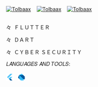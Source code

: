 <a href="https://twitter.com/Tolbaax" rel="nofollow"><img align="center" src="https://raw.githubusercontent.com/rahuldkjain/github-profile-readme-generator/master/src/images/icons/Social/twitter.svg" alt="Tolbaax" height="25" width="25" style="max-width: 100%;"></a> &nbsp;&nbsp;
<a href="https://linkedin.com/in/Tolbaax" rel="nofollow"><img align="center" src="https://raw.githubusercontent.com/rahuldkjain/github-profile-readme-generator/master/src/images/icons/Social/linked-in-alt.svg" alt="Tolbaax" height="25" width="25" style="max-width: 100%;"></a> &nbsp;&nbsp;
<a href="https://fb.com/Tolbaax" rel="nofollow"><img align="center" src="https://raw.githubusercontent.com/rahuldkjain/github-profile-readme-generator/master/src/images/icons/Social/facebook.svg" alt="Tolbaax" height="25" width="25" style="max-width: 100%;"></a> &nbsp;&nbsp;
</a><br><br>
  <p>々&nbsp;&nbsp;ＦＬＵＴＴＥＲ</p>
  <p>々&nbsp;&nbsp;ＤＡＲＴ</p>
  <p>々&nbsp;&nbsp;ＣＹＢＥＲ ＳＥＣＵＲＩＴＹ</p>
𝐿𝐴𝑁𝐺𝑈𝐴𝐺𝐸𝑆 𝐴𝑁𝐷 𝑇𝑂𝑂𝐿𝑆:
<br><br>
<a target="_blank" rel="noopener noreferrer" href="https://flutter.dev/"><img height="20" src="https://raw.githubusercontent.com/github/explore/80688e429a7d4ef2fca1e82350fe8e3517d3494d/topics/flutter/flutter.png" style="max-width: 100%;"></a>&nbsp;&nbsp;
<a target="_blank" rel="noopener noreferrer" href="https://dart.dev/"><img height="20" src="https://raw.githubusercontent.com/github/explore/80688e429a7d4ef2fca1e82350fe8e3517d3494d/topics/dart/dart.png" style="max-width: 100%;"></a>
